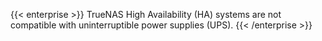 ---
---
 
{{< enterprise >}}
TrueNAS High Availability (HA) systems are not compatible with uninterruptible power supplies (UPS).
{{< /enterprise >}}
